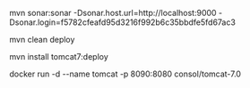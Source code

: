 mvn sonar:sonar -Dsonar.host.url=http://localhost:9000 -Dsonar.login=f5782cfeafd95d3216f992b6c35bbdfe5fd67ac3

mvn clean deploy

mvn install tomcat7:deploy

docker run -d --name tomcat -p 8090:8080 consol/tomcat-7.0

